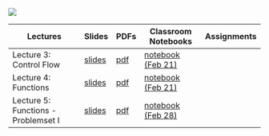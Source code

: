 ![](https://media.gettyimages.com/id/860495432/vector/retro-wave-pattern-horizontal.jpg?s=2048x2048&w=gi&k=20&c=7ZOSRJAzFRHa0kOODyE5Jg0ryH2BsS2xzUA6rEltdjQ=)

| Lectures | Slides | PDFs | Classroom Notebooks | Assignments |
| - | - | - | - | - |
| Lecture 3: Control Flow | [slides](https://ahmedmoustafa.github.io/AUC-DSCI1412-Spring2024/lectures/lecture03_python_control_flow.html) | [pdf](pdfs/lecture03_python_control_flow.pdf) | [notebook (Feb 21)](https://colab.research.google.com/drive/1mejOIcaJoz7j5KvtiYwk-d57oWGZWoOu?usp=sharing) |  |
| Lecture 4: Functions | [slides](https://ahmedmoustafa.github.io/AUC-DSCI1412-Spring2024/lectures/lecture04_functions.html) | [pdf](pdfs/lecture04_functions.pdf) | [notebook (Feb 21)](https://colab.research.google.com/drive/1mejOIcaJoz7j5KvtiYwk-d57oWGZWoOu?usp=sharing) |  |
| Lecture 5: Functions - Problemset I | [slides](https://ahmedmoustafa.github.io/AUC-DSCI1412-Spring2024/lectures/lecture05_functions_problemset_i.html) | [pdf](pdfs/lecture05_functions_problemset_i.pdf) | [notebook (Feb 28)](https://colab.research.google.com/drive/1Aq2shU4BuKpVf_clM1mXn6BmtAvcSXxv?usp=sharing) |  |
